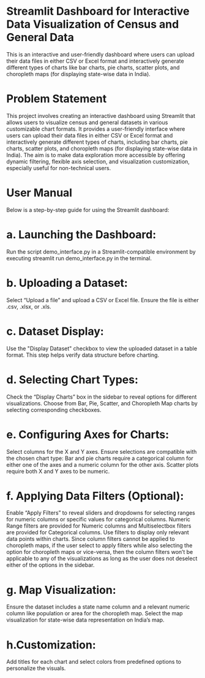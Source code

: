 # Streamlit Dashboard for Interactive Data Visualization of Census and General Data
This is an interactive and user-friendly dashboard where users can upload their data files in either CSV or Excel format and interactively generate different types of charts like bar charts, pie charts, scatter plots, and choropleth maps (for displaying state-wise data in India).

# Problem  Statement

This project involves creating an interactive dashboard using Streamlit that allows users to visualize census and general datasets in various customizable chart formats. It provides a user-friendly interface where users can upload their data files in either CSV or Excel format and interactively generate different types of charts, including bar charts, pie charts, scatter plots, and choropleth maps (for displaying state-wise data in India). The aim is to make data exploration more accessible by offering dynamic filtering, flexible axis selection, and visualization customization, especially useful for non-technical users.



# User Manual

Below is a step-by-step guide for using the Streamlit dashboard:

  # a. Launching the Dashboard: 
  Run the script demo_interface.py in a Streamlit-compatible environment by executing streamlit run demo_interface.py in the terminal. 
  
  # b. Uploading a Dataset:  
  Select “Upload a file” and upload a CSV or Excel file. Ensure the file is either .csv, .xlsx, or .xls.
    
  # c. Dataset Display:
  Use the "Display Dataset" checkbox to view the uploaded dataset in a table format. This step 	helps verify data structure before charting.
  
  
  # d. Selecting Chart Types: 
  Check the “Display Charts” box in the sidebar to reveal options for different visualizations. 
  Choose from Bar, Pie, Scatter, and Choropleth Map charts by selecting corresponding checkboxes.

  
  # e. Configuring Axes for Charts: 
  Select columns for the X and Y axes. Ensure selections are compatible with the chosen chart type:
  Bar and pie charts require a categorical column for either one of the axes and a  numeric column for the other axis.
  Scatter plots require both X and Y axes to be numeric.
  
  
  # f. Applying Data Filters (Optional): 
  Enable “Apply Filters” to reveal sliders and dropdowns for selecting ranges for numeric columns or specific values for categorical columns.
  Numeric Range filters are provided for Numeric columns and Multiselectbox filters are provided for Categorical columns.
  Use filters to display only relevant data points within charts.
  Since column filters cannot be applied to choropleth maps, if the user select to apply filters while also selecting the option for choropleth maps or vice-versa, then the column filters won’t be applicable to any of the visualizations as long as the user does not deselect either of the options in the sidebar.  
  
  
  # g. Map Visualization:
  Ensure the dataset includes a state name column and a relevant numeric column like population or area for the choropleth map.
  Select the map visualization for state-wise data representation on India’s map.
  
  # h.Customization:
  
  Add titles for each chart and select colors from predefined options to personalize the visuals.
  



